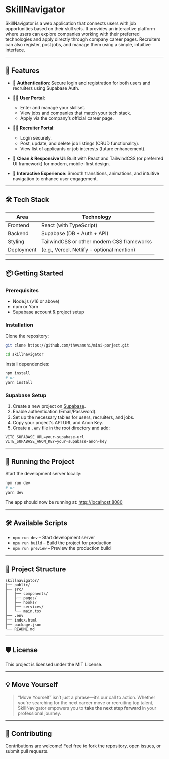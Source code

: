 # SkillNavigator

SkillNavigator is a web application that connects users with job opportunities based on their skill sets. It provides an interactive platform where users can explore companies working with their preferred technologies and apply directly through company career pages. Recruiters can also register, post jobs, and manage them using a simple, intuitive interface.

---

## 🚀 Features

* 🔐 **Authentication**: Secure login and registration for both users and recruiters using Supabase Auth.
* 👨‍💻 **User Portal**:

  * Enter and manage your skillset.
  * View jobs and companies that match your tech stack.
  * Apply via the company’s official career page.
* 🧑‍💼 **Recruiter Portal**:

  * Login securely.
  * Post, update, and delete job listings (CRUD functionality).
  * View list of applicants or job interests (future enhancement).
* 🎨 **Clean & Responsive UI**: Built with React and TailwindCSS (or preferred UI framework) for modern, mobile-first design.
* 🧠 **Interactive Experience**: Smooth transitions, animations, and intuitive navigation to enhance user engagement.

---

## 🛠 Tech Stack

| Area       | Technology                                 |
| ---------- | ------------------------------------------ |
| Frontend   | React (with TypeScript)                    |
| Backend    | Supabase (DB + Auth + API)                 |
| Styling    | TailwindCSS or other modern CSS frameworks |
| Deployment | (e.g., Vercel, Netlify - optional mention) |

---

## 📦 Getting Started

### Prerequisites

* Node.js (v16 or above)
* npm or Yarn
* Supabase account & project setup

### Installation

Clone the repository:

```bash
git clone https://github.com/thvvamshi/mini-porject.git

cd skillnavigator
```

Install dependencies:

```bash
npm install
# or
yarn install
```

### Supabase Setup

1. Create a new project on [Supabase](https://supabase.com/).
2. Enable authentication (Email/Password).
3. Set up the necessary tables for users, recruiters, and jobs.
4. Copy your project's API URL and Anon Key.
5. Create a `.env` file in the root directory and add:

```env
VITE_SUPABASE_URL=your-supabase-url
VITE_SUPABASE_ANON_KEY=your-supabase-anon-key
```

---

## 🧪 Running the Project

Start the development server locally:

```bash
npm run dev
# or
yarn dev
```

The app should now be running at:
[http://localhost:8080](http://localhost:8080)

---

## 🛠 Available Scripts

* `npm run dev` – Start development server
* `npm run build` – Build the project for production
* `npm run preview` – Preview the production build

---

## 📁 Project Structure

```
skillnavigator/
├── public/
├── src/
│   ├── components/
│   ├── pages/
│   ├── hooks/
│   ├── services/
│   └── main.tsx
├── .env
├── index.html
├── package.json
└── README.md
```

---

## 🛡️ License

This project is licensed under the MIT License.

---

## 💡 Move Yourself

> “Move Yourself” isn’t just a phrase—it’s our call to action. Whether you're searching for the next career move or recruiting top talent, SkillNavigator empowers you to **take the next step forward** in your professional journey.

---

## 🤝 Contributing

Contributions are welcome! Feel free to fork the repository, open issues, or submit pull requests.


